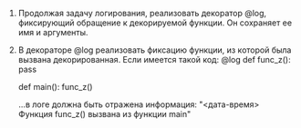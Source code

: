 1. Продолжая задачу логирования, реализовать декоратор @log,
   фиксирующий обращение к декорируемой функции.
   Он сохраняет ее имя и аргументы.
2. В декораторе @log реализовать фиксацию функции, из которой была вызвана
   декорированная. Если имеется такой код:
   @log
   def func_z():
   pass

   def main():
   func_z()

   ...в логе должна быть отражена информация:
   "<дата-время> Функция func_z() вызвана из функции main"
